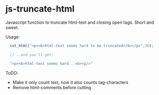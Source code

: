 # js-truncate-html
Javascript function to truncate html-text and closing open tags. Short and sweet.

Usage:
```javascript
  cut_html("<p><b>html-text seems hard to be truncated</b></p>",26);
  
  // ..and you'll get:
  
  "<p><b>html-text seems hard...<b><p/>"
```

ToDO:
- Make it only count text, now it also counts tag-characters
- Remove html-comments before cutting
